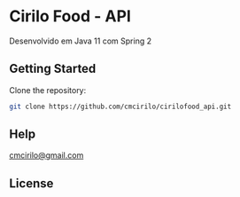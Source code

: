 # Cirilo Food - API

Desenvolvido em Java 11 com Spring 2

## Getting Started

Clone the repository:

```sh
git clone https://github.com/cmcirilo/cirilofood_api.git
```

## Help

cmcirilo@gmail.com

## License

